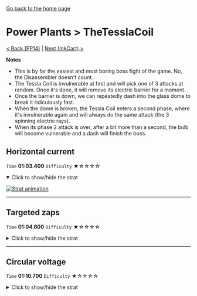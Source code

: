 [Go back to the home page](https://github.com/Doublevil/scbspeedrun)

# Power Plants > TheTesslaCoil

[< Back (PP14)](https://github.com/Doublevil/scbspeedrun/blob/main/levels/pp/PP14.md) | [Next (InkCart) >](https://github.com/Doublevil/scbspeedrun/blob/main/levels/pp/InkCart.md)

**Notes**
- This is by far the easiest and most boring boss fight of the game. No, the Disassembler doesn't count.
- The Tessla Coil is invulnerable at first and will pick one of 3 attacks at random. Once it's done, it will remove its electric barrier for a moment.
- Once the barrier is down, we can repeatedly dash into the glass dome to break it ridiculously fast.
- When the dome is broken, the Tessla Coil enters a second phase, where it's invulnerable again and will always do the same attack (the 3 spinning electric rays).
- When its phase 2 attack is over, after a bit more than a second, the bulb will become vulnerable and a dash will finish the boss.

## Horizontal current

`Time` **01:03.400** `Difficulty` ★☆☆☆☆
<details open>
  <summary>Click to show/hide the strat</summary>

  [![Strat animation](https://github.com/Doublevil/scbspeedrun/blob/main/media/levels/pp/TheTesslaCoil_HorizontalAttack.webp)](https://github.com/Doublevil/scbspeedrun/blob/main/media/levels/pp/TheTesslaCoil_HorizontalAttack.mp4?raw=true)
</details>

---
## Targeted zaps

`Time` **01:04.600** `Difficulty` ★☆☆☆☆
<details>
  <summary>Click to show/hide the strat</summary>

  [![Strat animation](https://github.com/Doublevil/scbspeedrun/blob/main/media/levels/pp/TheTesslaCoil_TargetedAttack.webp)](https://github.com/Doublevil/scbspeedrun/blob/main/media/levels/pp/TheTesslaCoil_TargetedAttack.mp4?raw=true)
</details>

---
## Circular voltage

`Time` **01:10.700** `Difficulty` ★☆☆☆☆
<details>
  <summary>Click to show/hide the strat</summary>

  [![Strat animation](https://github.com/Doublevil/scbspeedrun/blob/main/media/levels/pp/TheTesslaCoil_CircularAttack.webp)](https://github.com/Doublevil/scbspeedrun/blob/main/media/levels/pp/TheTesslaCoil_CircularAttack.mp4?raw=true)

  **Notes**
  - YAWN
</details>
